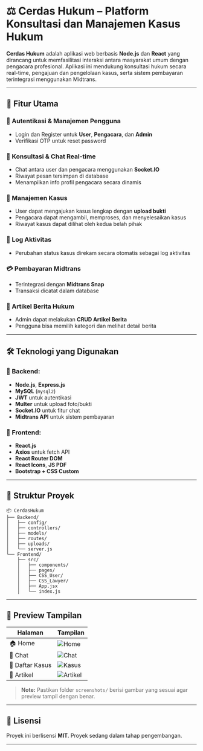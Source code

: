 
# ⚖️ Cerdas Hukum – Platform Konsultasi dan Manajemen Kasus Hukum

**Cerdas Hukum** adalah aplikasi web berbasis **Node.js** dan **React** yang dirancang untuk memfasilitasi interaksi antara masyarakat umum dengan pengacara profesional. Aplikasi ini mendukung konsultasi hukum secara real-time, pengajuan dan pengelolaan kasus, serta sistem pembayaran terintegrasi menggunakan Midtrans.

---

## 🚀 Fitur Utama

### 🔐 Autentikasi & Manajemen Pengguna
- Login dan Register untuk **User**, **Pengacara**, dan **Admin**
- Verifikasi OTP untuk reset password

### 💬 Konsultasi & Chat Real-time
- Chat antara user dan pengacara menggunakan **Socket.IO**
- Riwayat pesan tersimpan di database
- Menampilkan info profil pengacara secara dinamis

### 📁 Manajemen Kasus
- User dapat mengajukan kasus lengkap dengan **upload bukti**
- Pengacara dapat mengambil, memproses, dan menyelesaikan kasus
- Riwayat kasus dapat dilihat oleh kedua belah pihak

### 📝 Log Aktivitas
- Perubahan status kasus direkam secara otomatis sebagai log aktivitas

### 💳 Pembayaran Midtrans
- Terintegrasi dengan **Midtrans Snap**
- Transaksi dicatat dalam database

### 📰 Artikel Berita Hukum
- Admin dapat melakukan **CRUD Artikel Berita**
- Pengguna bisa memilih kategori dan melihat detail berita

---

## 🛠️ Teknologi yang Digunakan

### 🔧 Backend:
- **Node.js**, **Express.js**
- **MySQL** (`mysql2`)
- **JWT** untuk autentikasi
- **Multer** untuk upload foto/bukti
- **Socket.IO** untuk fitur chat
- **Midtrans API** untuk sistem pembayaran

### 🎨 Frontend:
- **React.js**
- **Axios** untuk fetch API
- **React Router DOM**
- **React Icons**, **JS PDF**
- **Bootstrap + CSS Custom**

---

## 📁 Struktur Proyek

```
📦 CerdasHukum
├── Backend/
│   ├── config/
│   ├── controllers/
│   ├── models/
│   ├── routes/
│   ├── uploads/
│   └── server.js
└── Frontend/
    ├── src/
    │   ├── components/
    │   ├── pages/
    │   ├── CSS_User/
    │   ├── CSS_Lawyer/
    │   ├── App.jsx
    │   └── index.js
```

---

## 📸 Preview Tampilan

| Halaman         | Tampilan                                        |
|-----------------|-------------------------------------------------|
| 🏠 Home         | ![Home](./screenshots/home.png)                |
| 💬 Chat         | ![Chat](./screenshots/chat.png)                |
| 📂 Daftar Kasus | ![Kasus](./screenshots/daftar-kasus.png)       |
| 📰 Artikel      | ![Artikel](./screenshots/artikel-berita.png)   |

> **Note:** Pastikan folder `screenshots/` berisi gambar yang sesuai agar preview tampil dengan benar.

---

## 📄 Lisensi

Proyek ini berlisensi **MIT**. Proyek sedang dalam tahap pengembangan.

---

